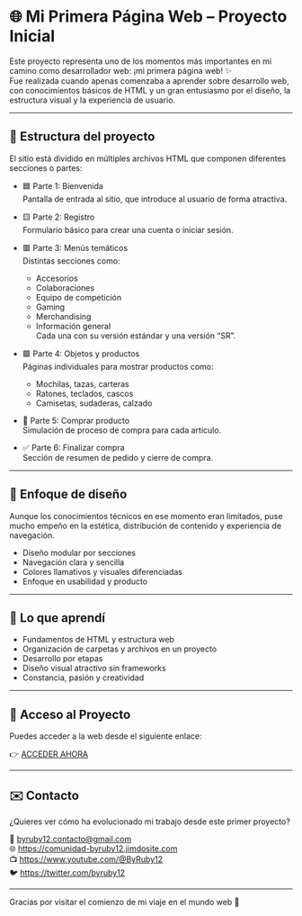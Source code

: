 # 🌐 Mi Primera Página Web – Proyecto Inicial

Este proyecto representa uno de los momentos más importantes en mi camino como desarrollador web: ¡mi primera página web! ✨  
Fue realizada cuando apenas comenzaba a aprender sobre desarrollo web, con conocimientos básicos de HTML y un gran entusiasmo por el diseño, la estructura visual y la experiencia de usuario.

---

## 🧩 Estructura del proyecto

El sitio está dividido en múltiples archivos HTML que componen diferentes secciones o partes:

- 🟦 Parte 1: Bienvenida  
  Pantalla de entrada al sitio, que introduce al usuario de forma atractiva.

- 🟨 Parte 2: Registro  
  Formulario básico para crear una cuenta o iniciar sesión.

- 🟥 Parte 3: Menús temáticos  
  Distintas secciones como:
  - Accesorios
  - Colaboraciones
  - Equipo de competición
  - Gaming
  - Merchandising
  - Información general  
  Cada una con su versión estándar y una versión “SR”.

- 🟩 Parte 4: Objetos y productos  
  Páginas individuales para mostrar productos como:
  - Mochilas, tazas, carteras
  - Ratones, teclados, cascos
  - Camisetas, sudaderas, calzado

- 🛒 Parte 5: Comprar producto  
  Simulación de proceso de compra para cada artículo.

- ✅ Parte 6: Finalizar compra  
  Sección de resumen de pedido y cierre de compra.

---

## 🎨 Enfoque de diseño

Aunque los conocimientos técnicos en ese momento eran limitados, puse mucho empeño en la estética, distribución de contenido y experiencia de navegación.

- Diseño modular por secciones
- Navegación clara y sencilla
- Colores llamativos y visuales diferenciadas
- Enfoque en usabilidad y producto

---

## 🚀 Lo que aprendí

- Fundamentos de HTML y estructura web
- Organización de carpetas y archivos en un proyecto
- Desarrollo por etapas
- Diseño visual atractivo sin frameworks
- Constancia, pasión y creatividad

---

## 🔗 Acceso al Proyecto

Puedes acceder a la web desde el siguiente enlace:

👉 [ACCEDER AHORA](https://byruby12.github.io/CremEsports/PaginaWeb/1-Parte-Bienvenida.html)

---

## ✉️ Contacto

¿Quieres ver cómo ha evolucionado mi trabajo desde este primer proyecto?

📧 byruby12.contacto@gmail.com  
🌐 https://comunidad-byruby12.jimdosite.com  
📺 https://www.youtube.com/@ByRuby12  
🐦 https://twitter.com/byruby12

---

Gracias por visitar el comienzo de mi viaje en el mundo web 🌱
